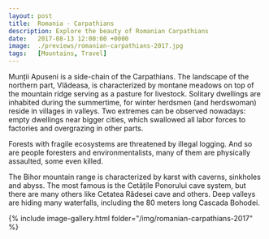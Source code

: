 ```yaml
---
layout: post
title:  Romania - Carpathians
description: Explore the beauty of Romanian Carpathians
date:   2017-08-13 12:00:00 +0000
image:  ./previews/romanian-carpathians-2017.jpg
tags:   [Mountains, Travel]
---
```


Munții Apuseni is a side-chain of the Carpathians. The landscape of the northern part, Vlădeasa, is characterized by montane meadows on top of the mountain ridge serving as a pasture for livestock. Solitary dwellings are inhabited during the summertime, for winter herdsmen (and herdswoman) reside in villages in valleys. Two extremes can be observed nowadays: empty dwellings near bigger cities, which swallowed all labor forces to factories and overgrazing in other parts.

Forests with fragile ecosystems are threatened by illegal logging. And so are people foresters and environmentalists, many of them are physically assaulted, some even killed.

The Bihor mountain range is characterized by karst with caverns, sinkholes and abyss. The most famous is the Cetățile Ponorului cave system, but there are many others like Cetatea Rădesei cave and others. Deep valleys are hiding many waterfalls, including the 80 meters long Cascada Bohodei.

<div class="row">
    <article class="article col col-12 col-t-12">
    {% include image-gallery.html folder="/img/romanian-carpathians-2017" %}
    </article>
</div>
